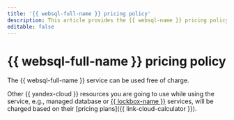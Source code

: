 ```yaml
---
title: '{{ websql-full-name }} pricing policy'
description: This article provides the {{ websql-name }} pricing policy.
editable: false
---
```


# {{ websql-full-name }} pricing policy



The {{ websql-full-name }} service can be used free of charge.

Other {{ yandex-cloud }} resources you are going to use while using the service, e.g., managed database or [{{ lockbox-name }}](../lockbox/pricing.md) services, will be charged based on their [pricing plans]({{ link-cloud-calculator }}).

